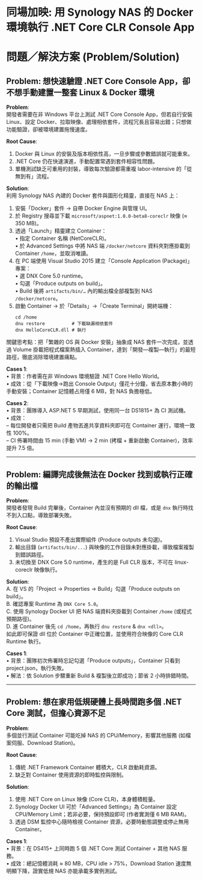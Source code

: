 # 同場加映: 用 Synology NAS 的 Docker 環境執行 .NET Core CLR Console App

# 問題／解決方案 (Problem/Solution)

## Problem: 想快速驗證 .NET Core Console App，卻不想手動建置一整套 Linux & Docker 環境

**Problem**:  
開發者需要在非 Windows 平台上測試 .NET Core Console App，但若自行安裝 Linux、設定 Docker、拉取映像、處理相依套件，流程冗長且容易出錯；只想做功能驗證，卻被環境建置拖慢速度。

**Root Cause**:  
1. Docker 與 Linux 的安裝及版本相依性高，一旦步驟或參數錯誤就可能重來。  
2. .NET Core 仍在快速演進，手動配置常遇到套件相容性問題。  
3. 單機測試缺乏可重用的封裝，導致每次驗證都需重複 labor-intensive 的「從無到有」流程。

**Solution**:  
利用 Synology NAS 內建的 Docker 套件與圖形化精靈，直接在 NAS 上：  
1. 安裝「Docker」套件 → 自帶 Docker Engine 與管理 UI。  
2. 於 Registry 搜尋並下載 `microsoft/aspnet:1.0.0-beta8-coreclr` 映像 (≈ 350 MB)。  
3. 透過「Launch」精靈建立 Container：  
   • 指定 Container 名稱 (NetCoreCLR)。  
   • 於 Advanced Settings 中將 NAS 端 `/docker/netcore` 資料夾對應掛載到 Container `/home`，並取消唯讀。  
4. 在 PC 端使用 Visual Studio 2015 建立「Console Application (Package)」專案：  
   • 選 DNX Core 5.0 runtime。  
   • 勾選「Produce outputs on build」。  
   • Build 後將 `artifacts/bin/…` 內的輸出檔全部複製到 NAS `/docker/netcore`。  
5. 啟動 Container → 於「Details」→「Create Terminal」開終端機：  
   ```
   cd /home
   dnu restore          # 下載缺漏相依套件
   dnx HelloCoreCLR.dll # 執行
   ```  
關鍵思考點：把「繁雜的 OS 與 Docker 安裝」抽象成 NAS 套件一次完成，並透過 Volume 掛載把程式檔案熱插入 Container，達到「開發—複製—執行」的最短路徑，徹底消除環境建置痛點。

**Cases 1**:  
• 背景：作者需在非 Windows 環境驗證 .NET Core Hello World。  
• 成效：從「下載映像→跑出 Console Output」僅花十分鐘，省去原本數小時的手動安裝；Container 記憶體占用僅 6 MB，對 NAS 負擔極低。

**Cases 2**:  
• 背景：團隊導入 ASP.NET 5 早期測試，使用同一台 DS1815+ 為 CI 測試機。  
• 成效：  
  – 每位開發者只需把 Build 產物丟進共享資料夾即可在 Container 運行，環境一致性 100%。  
  – CI 佈署時間由 15 min (手動 VM) → 2 min (拷檔 + 重新啟動 Container)，效率提升 7.5 倍。

---

## Problem: 編譯完成後無法在 Docker 找到或執行正確的輸出檔

**Problem**:  
開發者發現 Build 完畢後，Container 內並沒有預期的 dll 檔，或是 `dnx` 執行時找不到入口點，導致部署失敗。

**Root Cause**:  
1. Visual Studio 預設不產出實際組件 (Produce outputs 未勾選)。  
2. 輸出目錄 (`artifacts/bin/...`) 與映像的工作目錄未對應掛載，導致檔案複製到錯誤路徑。  
3. 未切換至 DNX Core 5.0 runtime，產生的是 Full CLR 版本，不可在 linux-coreclr 映像執行。

**Solution**:  
A. 在 VS 的「Project → Properties → Build」勾選「Produce outputs on build」。  
B. 確認專案 Runtime 為 `DNX Core 5.0`。  
C. 使用 Synology Docker UI 把 NAS 端資料夾掛載到 Container `/home` (或程式預期路徑)。  
D. 進 Container 後先 `cd /home`，再執行 `dnu restore` & `dnx <dll>`。  
如此即可保證 dll 位於 Container 中正確位置，並使用符合映像的 Core CLR Runtime 執行。

**Cases 1**:  
• 背景：團隊初次佈署時忘記勾選「Produce outputs」，Container 只看到 project.json，執行失敗。  
• 解法：依 Solution 步驟重新 Build & 複製後立即成功；節省 2 小時排錯時間。

---

## Problem: 想在家用低規硬體上長時間跑多個 .NET Core 測試，但擔心資源不足

**Problem**:  
多個並行測試 Container 可能吃掉 NAS 的 CPU/Memory，影響其他服務 (如檔案伺服、Download Station)。

**Root Cause**:  
1. 傳統 .NET Framework Container 體積大，CLR 啟動耗資源。  
2. 缺乏對 Container 使用資源的即時監控與限制。

**Solution**:  
1. 使用 .NET Core on Linux 映像 (Core CLR)，本身體積輕量。  
2. Synology Docker UI 可於「Advanced Settings」為 Container 設定 CPU/Memory Limit；若非必要，保持預設即可 (作者實測僅 6 MB RAM)。  
3. 透過 DSM 監控中心隨時檢視 Container 資源，必要時動態調整或停止無用 Container。

**Cases 1**:  
• 背景：在 DS415+ 上同時跑 5 個 .NET Core 測試 Container + 其他 NAS 服務。  
• 成效：總記憶體消耗 ≈ 80 MB，CPU idle > 75%，Download Station 速度無明顯下降，證實低規 NAS 亦能承載多實例測試。